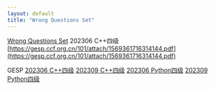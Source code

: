 ```yaml
---
layout: default
title: "Wrong Questions Set"
---
```

[Wrong Questions Set](/wqs/)
202306 C++四级
[https://gesp.ccf.org.cn/101/attach/1569361716314144.pdf](https://gesp.ccf.org.cn/101/attach/1569361716314144.pdf)

GESP
[202306 C++四级](/wqs/202306_cpp_4)
[202309 C++四级](/wqs/202309_cpp_4)
[202306 Python四级](/wqs/202306_python_4)
[202309 Python四级](/wqs/202309_python_4)
